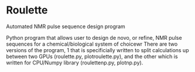 # Roulette
Automated NMR pulse sequence design program

Python program that allows user to design de novo, or refine, NMR pulse sequences for a chemical/biological system of choicewr
There are two versions of the program, 1 that is specificially written to split calculations up between two GPUs (roulette.py,
plotroulette.py), and the other which is written for CPU/Numpy library (roulettenp.py, plotnp.py). 
